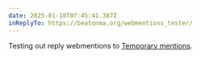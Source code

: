 ```yaml
---
date: 2025-01-10T07:45:41.387Z
inReplyTo: https://beatonma.org/webmentions_tester/
---
```


Testing out reply webmentions to [Temporary mentions](https://beatonma.org/webmentions_tester/).
